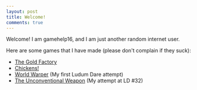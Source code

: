 ```yaml
---
layout: post
title: Welcome!
comments: true
---
```


Welcome! I am gamehelp16, and I am just another random internet user.

Here are some games that I have made (please don't complain if they suck):
- [The Gold Factory](http://gamehelp16.github.io/thegoldfactory/)
- [Chickens!](http://gamehelp16.github.io/chickens/)
- [World Warper](http://gamehelp16.github.io/world-warper-ld30/) (My first Ludum Dare attempt)
- [The Unconventional Weapon](http://gamehelp16.github.io/the-unconventional-weapon/) (My attempt at LD #32)